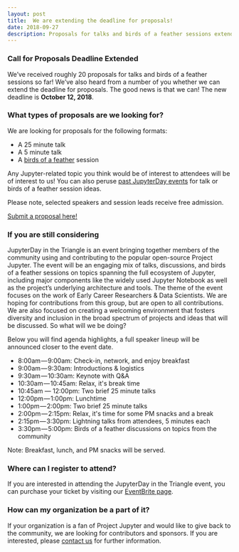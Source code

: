 ```yaml
---
layout: post
title:  We are extending the deadline for proposals!
date: 2018-09-27
description: Proposals for talks and birds of a feather sessions extended to October 12th
---
```


### Call for Proposals Deadline Extended  

We’ve received roughly 20 proposals for talks and birds of a feather sessions so far! We’ve also heard from a number of 
you whether we can extend the deadline for proposals. The good news is that we can! The new deadline is **October 12, 2018**. 

### What types of proposals are we looking for?  

We are looking for proposals for the following formats:  

* A 25 minute talk
* A 5 minute talk
* A [birds of a feather](https://en.wikipedia.org/wiki/Birds_of_a_feather_(computing)) session

Any Jupyter-related topic you think would be of interest to attendees will be of interest to us! You can also peruse
[past JupyterDay events](https://www.eventbrite.com/e/jupyterdays-boston-2016-tickets-21440120979#) for talk or birds of a feather session ideas.  

Please note, selected speakers and session leads receive free admission.  

[Submit a proposal here!](https://goo.gl/forms/zhOMTTAUmUQFRyHA3)

### If you are still considering

JupyterDay in the Triangle is an event bringing together members of the community using and contributing to the popular open-source Project Jupyter. The event will be an engaging mix of talks, discussions, and birds of a feather sessions on topics spanning the full ecosystem of Jupyter, including major components like the widely used Jupyter Notebook as well as the project’s underlying architecture and tools. The theme of the event focuses on the work of Early Career Researchers & Data Scientists. We are hoping for contributions from this group, but are open to all contributions. We are also focused on creating a welcoming environment that fosters diversity and inclusion in the broad spectrum of projects and ideas that will be discussed.
So what will we be doing?  

Below you will find agenda highlights, a full speaker lineup will be announced closer to the event date.  

* 8:00am — 9:00am: Check-in, network, and enjoy breakfast
* 9:00am — 9:30am: Introductions & logistics
* 9:30am — 10:30am: Keynote with Q&A
* 10:30am — 10:45am: Relax, it's break time
* 10:45am — 12:00pm: Two brief 25 minute talks
* 12:00pm — 1:00pm: Lunchtime
* 1:00pm — 2:00pm: Two brief 25 minute talks
* 2:00pm — 2:15pm: Relax, it's time for some PM snacks and a break
* 2:15pm — 3:30pm: Lightning talks from attendees, 5 minutes each
* 3:30pm — 5:00pm: Birds of a feather discussions on topics from the community  

Note: Breakfast, lunch, and PM snacks will be served.  

### Where can I register to attend?

If you are interested in attending the JupyterDay in the Triangle event, you can purchase your ticket by visiting our 
[EventBrite page](https://www.eventbrite.com/e/jupyter-day-in-the-triangle-tickets-48813059174).  

### How can my organization be a part of it?

If your organization is a fan of Project Jupyter and would like to give back to the community, we are looking for contributors and sponsors. If you are interested, please [contact us](mailto:chris@carpentries.org) for further information.
